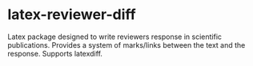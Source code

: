 latex-reviewer-diff
===================

Latex package designed to write reviewers response in scientific publications. Provides a system of marks/links between the text and the response. Supports latexdiff.

